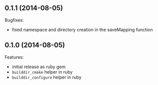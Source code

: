 ## 0.1.1 (2014-08-05)

Bugfixes:

  - fixed namespace and directory creation in the saveMapping function
 
## 0.1.0 (2014-08-05)

Features:

  - initial release as ruby gem
  - `builddir_cmake` helper in ruby
  - `builddir_configure` helper in ruby

